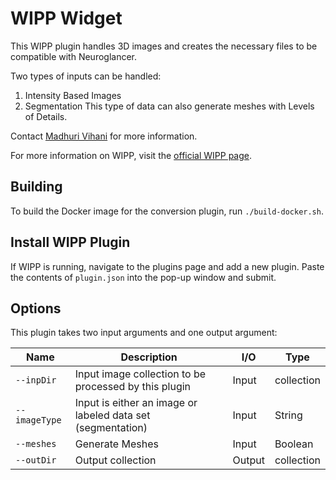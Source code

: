 # WIPP Widget

This WIPP plugin handles 3D images and creates the necessary files to be compatible with Neuroglancer. 

Two types of inputs can be handled:

1) Intensity Based Images
2) Segmentation
    This type of data can also generate meshes with Levels of Details.  

Contact [Madhuri Vihani](Madhuri.Vihani@axleinfo.com) for more information.

For more information on WIPP, visit the [official WIPP page](https://isg.nist.gov/deepzoomweb/software/wipp).

## Building

To build the Docker image for the conversion plugin, run
`./build-docker.sh`.

## Install WIPP Plugin

If WIPP is running, navigate to the plugins page and add a new plugin. Paste the contents of `plugin.json` into the pop-up window and submit.

## Options

This plugin takes two input arguments and one output argument:

| Name          | Description             | I/O    | Type   |
|---------------|-------------------------|--------|--------|
| `--inpDir` | Input image collection to be processed by this plugin | Input | collection |
| `--imageType` | Input is either an image or labeled data set (segmentation) | Input | String |
| `--meshes` | Generate Meshes | Input | Boolean |
| `--outDir` | Output collection | Output | collection |

